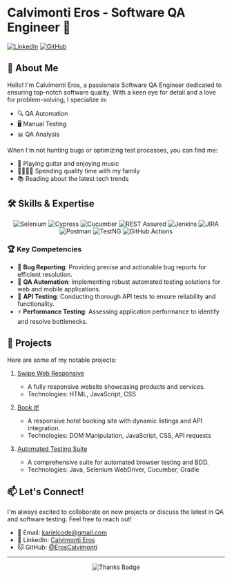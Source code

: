 # Calvimonti Eros - Software QA Engineer 🚀

[![LinkedIn](https://img.shields.io/badge/-LinkedIn-0077B5?style=flat&logo=Linkedin&logoColor=white)](https://www.linkedin.com/in/eroscalvimonti/)
[![GitHub](https://img.shields.io/badge/-GitHub-181717?style=flat&logo=github)](https://github.com/ErosCalvimonti)


## 👋 About Me

Hello! I'm Calvimonti Eros, a passionate Software QA Engineer dedicated to ensuring top-notch software quality. With a keen eye for detail and a love for problem-solving, I specialize in:

- 🔍 QA Automation
- 🖥️ Manual Testing
- 📊 QA Analysis

When I'm not hunting bugs or optimizing test processes, you can find me:

- 🎸 Playing guitar and enjoying music
- 👨‍👩‍👧‍👦 Spending quality time with my family
- 📚 Reading about the latest tech trends

## 🛠️ Skills & Expertise

<p align="center">
  <img src="https://img.shields.io/badge/-Selenium-43B02A?style=for-the-badge&logo=Selenium&logoColor=white" alt="Selenium"/>
  <img src="https://img.shields.io/badge/-Cypress-17202C?style=for-the-badge&logo=cypress&logoColor=white" alt="Cypress"/>
  <img src="https://img.shields.io/badge/-Cucumber-23D96C?style=for-the-badge&logo=cucumber&logoColor=white" alt="Cucumber"/>
  <img src="https://img.shields.io/badge/-REST%20Assured-008CBA?style=for-the-badge" alt="REST Assured"/>
  <img src="https://img.shields.io/badge/-Jenkins-D24939?style=for-the-badge&logo=Jenkins&logoColor=white" alt="Jenkins"/>
  <img src="https://img.shields.io/badge/-JIRA-0052CC?style=for-the-badge&logo=Jira&logoColor=white" alt="JIRA"/>
  <img src="https://img.shields.io/badge/-Postman-FF6C37?style=for-the-badge&logo=Postman&logoColor=white" alt="Postman"/>
  <img src="https://img.shields.io/badge/-TestNG-007396?style=for-the-badge" alt="TestNG"/>
  <img src="https://img.shields.io/badge/-GitHub%20Actions-2088FF?style=for-the-badge&logo=GitHub-Actions&logoColor=white" alt="GitHub Actions"/>
</p>

### 🏆 Key Competencies

- 🐞 **Bug Reporting**: Providing precise and actionable bug reports for efficient resolution.
- 🤖 **QA Automation**: Implementing robust automated testing solutions for web and mobile applications.
- 🔌 **API Testing**: Conducting thorough API tests to ensure reliability and functionality.
- ⚡ **Performance Testing**: Assessing application performance to identify and resolve bottlenecks.

## 🚀 Projects

Here are some of my notable projects:

1. [Swipe Web Responsive](https://eroscalvimonti.github.io/swipe-web/)
   - A fully responsive website showcasing products and services.
   - Technologies: HTML, JavaScript, CSS

2. [Book it!](https://eroscalvimonti.github.io/book-it/)
   - A responsive hotel booking site with dynamic listings and API integration.
   - Technologies: DOM Manipulation, JavaScript, CSS, API requests

3. [Automated Testing Suite](https://github.com/ErosCalvimonti/Java-Selenium-Automation)
   - A comprehensive suite for automated browser testing and BDD.
   - Technologies: Java, Selenium WebDriver, Cucumber, Gradle


## 📫 Let's Connect!

I'm always excited to collaborate on new projects or discuss the latest in QA and software testing. Feel free to reach out!

- 📧 Email: [karielcode@gmail.com](mailto:karielcode@gmail.com)
- 💼 LinkedIn: [Calvimonti Eros](https://www.linkedin.com/in/eroscalvimonti/)
- 🐱 GitHub: [@ErosCalvimonti](https://github.com/ErosCalvimonti)

---

<p align="center">
  <img src="https://img.shields.io/badge/Thanks%20for%20visiting!-😊-brightgreen" alt="Thanks Badge"/>
</p>